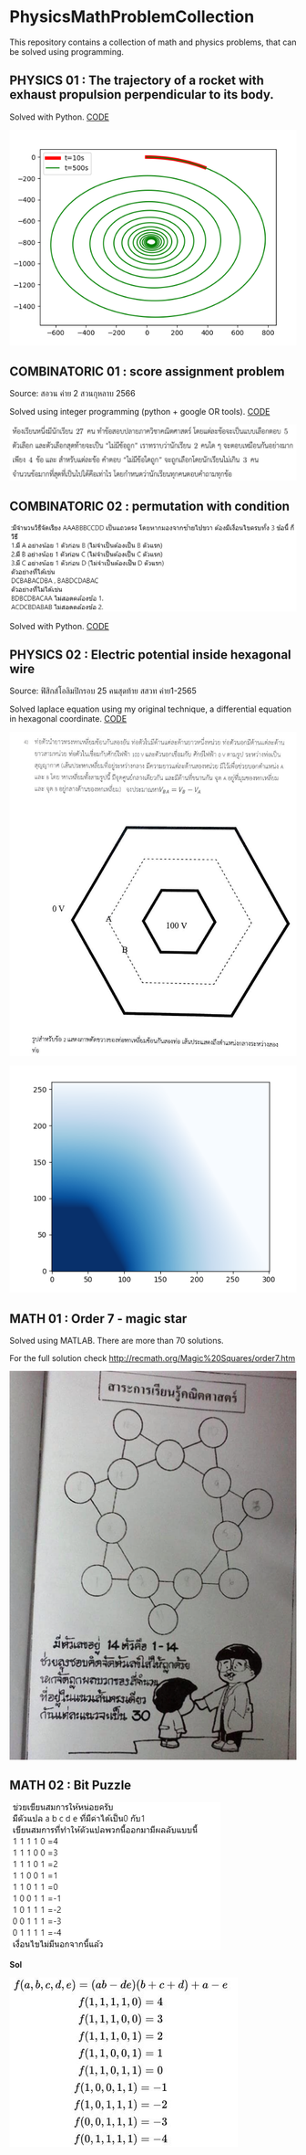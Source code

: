# PhysicsMathProblemCollection
This repository contains a collection of math and physics problems, that can be solved using programming.


## **PHYSICS 01** : The trajectory of a rocket with exhaust propulsion perpendicular to its body.

Solved with Python. [CODE](/problem/physics01)

![alt text](/problem/phys01/phys01.png)


## **COMBINATORIC 01** : score assignment problem

Source: สอวน ค่าย 2 สวนกุหลาบ 2566

Solved using integer programming (python + google OR tools). [CODE](/problem/c02)

![alt text](/problem/combi02/c02.png)



## **COMBINATORIC 02** : permutation with condition

![alt text](/problem/combi01/c01.png)

Solved with Python. [CODE](/problem/c01)

## **PHYSICS 02** : Electric potential inside hexagonal wire

Source: ฟิสิกส์โอลิมปิกรอบ 25 คนสุดท้าย สสวท ค่าย1-2565

Solved laplace equation using my original technique, a differential equation in hexagonal coordinate. [CODE](/problem/phys02)

![alt text](/problem/phys02/phys02.png)



![alt text](/problem/phys02/phys02_2.png)


## **MATH 01** : Order 7 - magic star

Solved using MATLAB. There are more than 70 solutions. 

For the full solution check http://recmath.org/Magic%20Squares/order7.htm

![alt text](/problem/math01/math01.png)


## **MATH 02** : Bit Puzzle
![alt text](/problem/math02/math02.png)

**Sol**

![alt text](/problem/math02/math02_2.png)
